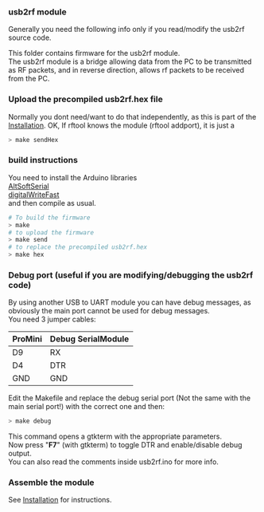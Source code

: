 ### usb2rf module
Generally you need the following info only if you read/modify the usb2rf source code.

This folder contains firmware for the usb2rf module.<br/>
The usb2rf module is a bridge allowing data from the PC to be transmitted as RF packets, and in reverse
direction, allows rf packets to be received from the PC.

### Upload the precompiled usb2rf.hex file
Normally you dont need/want to do that independently, as this is part of the [Installation](../help/Installation.md).
OK, If rftool knows the module (rftool addport), it is just a
```sh
> make sendHex
```

### build instructions
You need to install the Arduino libraries<br/>
[AltSoftSerial](https://github.com/PaulStoffregen/AltSoftSerial)<br/>
[digitalWriteFast](https://github.com/NicksonYap/digitalWriteFast)<br/>
and then compile as usual.
```sh
# To build the firmware
> make
# to upload the firmware
> make send
# to replace the precompiled usb2rf.hex
> make hex
```

### Debug port (useful if you are modifying/debugging the usb2rf code)
By using another USB to UART module you can have debug messages, as obviously the main
port cannot be used for debug messages.<br/>
You need 3 jumper cables:

ProMini | Debug SerialModule
------ | -----
D9 | RX
D4 | DTR
GND | GND

Edit the Makefile and replace the debug serial port (Not the same with the main serial port!)
with the correct one and then:
```sh
> make debug
```
This command opens a gtkterm with the appropriate parameters.<br/>
Now press "**F7**" (with gtkterm) to toggle DTR and enable/disable debug output.<br/>
You can also read the comments inside usb2rf.ino for more info.

### Assemble the module
See [Installation](../help/Installation.md) for instructions.
